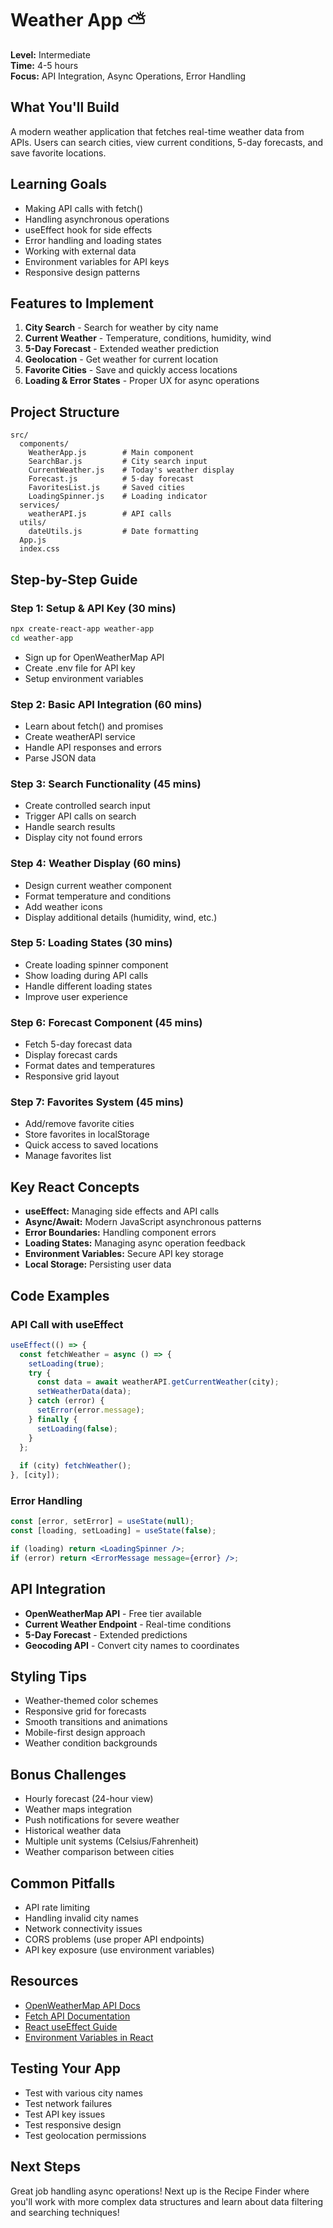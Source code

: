 # Weather App ⛅

**Level:** Intermediate  
**Time:** 4-5 hours  
**Focus:** API Integration, Async Operations, Error Handling

## What You'll Build
A modern weather application that fetches real-time weather data from APIs. Users can search cities, view current conditions, 5-day forecasts, and save favorite locations.

## Learning Goals
- Making API calls with fetch()
- Handling asynchronous operations
- useEffect hook for side effects
- Error handling and loading states
- Working with external data
- Environment variables for API keys
- Responsive design patterns

## Features to Implement
1. **City Search** - Search for weather by city name
2. **Current Weather** - Temperature, conditions, humidity, wind
3. **5-Day Forecast** - Extended weather prediction
4. **Geolocation** - Get weather for current location
5. **Favorite Cities** - Save and quickly access locations
6. **Loading & Error States** - Proper UX for async operations

## Project Structure
```
src/
  components/
    WeatherApp.js        # Main component
    SearchBar.js         # City search input
    CurrentWeather.js    # Today's weather display
    Forecast.js          # 5-day forecast
    FavoritesList.js     # Saved cities
    LoadingSpinner.js    # Loading indicator
  services/
    weatherAPI.js        # API calls
  utils/
    dateUtils.js         # Date formatting
  App.js
  index.css
```

## Step-by-Step Guide

### Step 1: Setup & API Key (30 mins)
```bash
npx create-react-app weather-app
cd weather-app
```
- Sign up for OpenWeatherMap API
- Create .env file for API key
- Setup environment variables

### Step 2: Basic API Integration (60 mins)
- Learn about fetch() and promises
- Create weatherAPI service
- Handle API responses and errors
- Parse JSON data

### Step 3: Search Functionality (45 mins)
- Create controlled search input
- Trigger API calls on search
- Handle search results
- Display city not found errors

### Step 4: Weather Display (60 mins)
- Design current weather component
- Format temperature and conditions
- Add weather icons
- Display additional details (humidity, wind, etc.)

### Step 5: Loading States (30 mins)
- Create loading spinner component
- Show loading during API calls
- Handle different loading states
- Improve user experience

### Step 6: Forecast Component (45 mins)
- Fetch 5-day forecast data
- Display forecast cards
- Format dates and temperatures
- Responsive grid layout

### Step 7: Favorites System (45 mins)
- Add/remove favorite cities
- Store favorites in localStorage
- Quick access to saved locations
- Manage favorites list

## Key React Concepts
- **useEffect:** Managing side effects and API calls
- **Async/Await:** Modern JavaScript asynchronous patterns
- **Error Boundaries:** Handling component errors
- **Loading States:** Managing async operation feedback
- **Environment Variables:** Secure API key storage
- **Local Storage:** Persisting user data

## Code Examples

### API Call with useEffect
```jsx
useEffect(() => {
  const fetchWeather = async () => {
    setLoading(true);
    try {
      const data = await weatherAPI.getCurrentWeather(city);
      setWeatherData(data);
    } catch (error) {
      setError(error.message);
    } finally {
      setLoading(false);
    }
  };
  
  if (city) fetchWeather();
}, [city]);
```

### Error Handling
```jsx
const [error, setError] = useState(null);
const [loading, setLoading] = useState(false);

if (loading) return <LoadingSpinner />;
if (error) return <ErrorMessage message={error} />;
```

## API Integration
- **OpenWeatherMap API** - Free tier available
- **Current Weather Endpoint** - Real-time conditions
- **5-Day Forecast** - Extended predictions
- **Geocoding API** - Convert city names to coordinates

## Styling Tips
- Weather-themed color schemes
- Responsive grid for forecasts
- Smooth transitions and animations
- Mobile-first design approach
- Weather condition backgrounds

## Bonus Challenges
- Hourly forecast (24-hour view)
- Weather maps integration
- Push notifications for severe weather
- Historical weather data
- Multiple unit systems (Celsius/Fahrenheit)
- Weather comparison between cities

## Common Pitfalls
- API rate limiting
- Handling invalid city names
- Network connectivity issues
- CORS problems (use proper API endpoints)
- API key exposure (use environment variables)

## Resources
- [OpenWeatherMap API Docs](https://openweathermap.org/api)
- [Fetch API Documentation](https://developer.mozilla.org/en-US/docs/Web/API/Fetch_API)
- [React useEffect Guide](https://react.dev/reference/react/useEffect)
- [Environment Variables in React](https://create-react-app.dev/docs/adding-custom-environment-variables/)

## Testing Your App
- Test with various city names
- Test network failures
- Test API key issues
- Test responsive design
- Test geolocation permissions

## Next Steps
Great job handling async operations! Next up is the Recipe Finder where you'll work with more complex data structures and learn about data filtering and searching techniques!